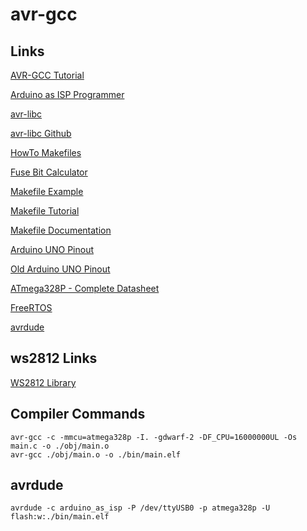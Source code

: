 # avr-gcc

## Links

[AVR-GCC Tutorial](https://www.mikrocontroller.net/articles/AVR-GCC-Tutorial)

[Arduino as ISP Programmer](https://crycode.de/arduino-als-isp-programmer)

[avr-libc](https://www.nongnu.org/avr-libc/user-manual/index.html)

[avr-libc Github](https://github.com/avrdudes/avr-libc)

[HowTo Makefiles](https://www.mikrocontroller.net/articles/AVR-GCC-Tutorial/Exkurs_Makefiles)

[Fuse Bit Calculator](https://eleccelerator.com/fusecalc/fusecalc.php?chip=atmega328p)

[Makefile Example](https://www.mikrocontroller.net/wikifiles/b/b6/Makefile)

[Makefile Tutorial](https://makefiletutorial.com/)

[Makefile Documentation](https://www.gnu.org/software/make/manual/)

[Arduino UNO Pinout](https://docs.arduino.cc/resources/pinouts/A000066-full-pinout.pdf)

[Old Arduino UNO Pinout](https://www.electroschematics.com/wp-content/uploads/2013/01/Arduino-Uno-R3-Pinouts.png?resize=550%2C423)

[ATmega328P - Complete Datasheet](https://ww1.microchip.com/downloads/aemDocuments/documents/MCU08/ProductDocuments/DataSheets/Atmel-7810-Automotive-Microcontrollers-ATmega328P_Datasheet.pdf)

[FreeRTOS](https://www.freertos.org/Documentation/02-Kernel/07-Books-and-manual/01-RTOS_book)

[avrdude](https://github.com/avrdudes/avrdude)

## ws2812 Links

[WS2812 Library](https://github.com/cpldcpu/light_ws2812)

## Compiler Commands

    avr-gcc -c -mmcu=atmega328p -I. -gdwarf-2 -DF_CPU=16000000UL -Os main.c -o ./obj/main.o
    avr-gcc ./obj/main.o -o ./bin/main.elf

## avrdude

    avrdude -c arduino_as_isp -P /dev/ttyUSB0 -p atmega328p -U flash:w:./bin/main.elf

